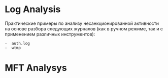 #  Log Analysis
  Практические примеры по анализу несанкционированной активности на основе разбора следующих журналов (как в ручном режиме, так и с применением различных инструментов):

    -  auth.log
    -  wtmp

#  MFT Analysys
  
